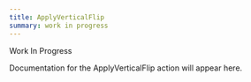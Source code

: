 ```yaml
---
title: ApplyVerticalFlip
summary: work in progress
---
```


Work In Progress

Documentation for the ApplyVerticalFlip action will appear here.